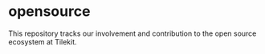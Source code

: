 # opensource
This repository tracks our involvement and contribution to the open source ecosystem at Tilekit.

